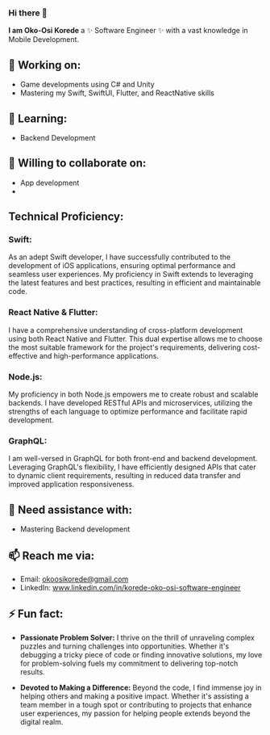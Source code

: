 ### Hi there 👋


**I am Oko-Osi Korede** a ✨ Software Engineer ✨ with a vast knowledge in Mobile Development.

## 🔭 Working on:
- Game developments using C# and Unity
- Mastering my Swift, SwiftUI, Flutter, and ReactNative skills
## 🌱 Learning:
- Backend Development
## 👯 Willing to collaborate on:
- App development
- 
## Technical Proficiency:

### Swift: 
As an adept Swift developer, I have successfully contributed to the development of iOS applications, ensuring optimal performance and seamless user experiences. My proficiency in Swift extends to leveraging the latest features and best practices, resulting in efficient and maintainable code.

### React Native & Flutter: 
I have a comprehensive understanding of cross-platform development using both React Native and Flutter. This dual expertise allows me to choose the most suitable framework for the project's requirements, delivering cost-effective and high-performance applications.

### Node.js: 
My proficiency in both Node.js empowers me to create robust and scalable backends. I have developed RESTful APIs and microservices, utilizing the strengths of each language to optimize performance and facilitate rapid development.

### GraphQL: 
I am well-versed in GraphQL for both front-end and backend development. Leveraging GraphQL's flexibility, I have efficiently designed APIs that cater to dynamic client requirements, resulting in reduced data transfer and improved application responsiveness.

## 🤔 Need assistance with:
- Mastering Backend development
## 📫 Reach me via:
- Email: okoosikorede@gmail.com
- LinkedIn: www.linkedin.com/in/korede-oko-osi-software-engineer
## ⚡ Fun fact:
- **Passionate Problem Solver:** I thrive on the thrill of unraveling complex puzzles and turning challenges into opportunities. Whether it's debugging a tricky piece of code or finding innovative solutions, my love for problem-solving fuels my commitment to delivering top-notch results.

- **Devoted to Making a Difference:** Beyond the code, I find immense joy in helping others and making a positive impact. Whether it's assisting a team member in a tough spot or contributing to projects that enhance user experiences, my passion for helping people extends beyond the digital realm.
